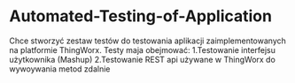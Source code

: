 # Automated-Testing-of-Application
Chce stworzyć zestaw testów do testowania aplikacji zaimplementowanych na platformie ThingWorx.
Testy maja obejmować:
1.Testowanie interfejsu użytkownika (Mashup)
2.Testowanie REST api używane w ThingWorx do wywoywania metod zdalnie
